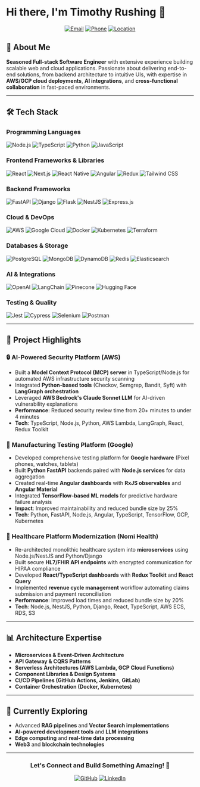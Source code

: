 # Hi there, I'm Timothy Rushing 👋

<div align="center">
  
  [![Email](https://img.shields.io/badge/Email-timrushing001%40gmail.com-red?style=flat-square&logo=gmail)](mailto:timrushing001@gmail.com)
  [![Phone](https://img.shields.io/badge/Phone-484--476--0096-green?style=flat-square&logo=phone)](tel:+14844760096)
  [![Location](https://img.shields.io/badge/Location-Austin%2C%20TX-blue?style=flat-square&logo=googlemaps)](https://maps.google.com/?q=Austin,TX)

</div>

## 🚀 About Me

**Seasoned Full-stack Software Engineer** with extensive experience building scalable web and cloud applications. Passionate about delivering end-to-end solutions, from backend architecture to intuitive UIs, with expertise in **AWS/GCP cloud deployments**, **AI integrations**, and **cross-functional collaboration** in fast-paced environments.

---

## 🛠️ Tech Stack

### **Programming Languages**
![Node.js](https://img.shields.io/badge/Node.js-43853D?style=for-the-badge&logo=node.js&logoColor=white)
![TypeScript](https://img.shields.io/badge/TypeScript-007ACC?style=for-the-badge&logo=typescript&logoColor=white)
![Python](https://img.shields.io/badge/Python-3776AB?style=for-the-badge&logo=python&logoColor=white)
![JavaScript](https://img.shields.io/badge/JavaScript-F7DF1E?style=for-the-badge&logo=javascript&logoColor=black)

### **Frontend Frameworks & Libraries**
![React](https://img.shields.io/badge/React-20232A?style=for-the-badge&logo=react&logoColor=61DAFB)
![Next.js](https://img.shields.io/badge/Next.js-000000?style=for-the-badge&logo=next.js&logoColor=white)
![React Native](https://img.shields.io/badge/React_Native-20232A?style=for-the-badge&logo=react&logoColor=61DAFB)
![Angular](https://img.shields.io/badge/Angular-DD0031?style=for-the-badge&logo=angular&logoColor=white)
![Redux](https://img.shields.io/badge/Redux-593D88?style=for-the-badge&logo=redux&logoColor=white)
![Tailwind CSS](https://img.shields.io/badge/Tailwind_CSS-38B2AC?style=for-the-badge&logo=tailwind-css&logoColor=white)

### **Backend Frameworks**
![FastAPI](https://img.shields.io/badge/FastAPI-005571?style=for-the-badge&logo=fastapi)
![Django](https://img.shields.io/badge/Django-092E20?style=for-the-badge&logo=django&logoColor=white)
![Flask](https://img.shields.io/badge/Flask-000000?style=for-the-badge&logo=flask&logoColor=white)
![NestJS](https://img.shields.io/badge/NestJS-E0234E?style=for-the-badge&logo=nestjs&logoColor=white)
![Express.js](https://img.shields.io/badge/Express.js-404D59?style=for-the-badge)

### **Cloud & DevOps**
![AWS](https://img.shields.io/badge/AWS-232F3E?style=for-the-badge&logo=amazon-aws&logoColor=white)
![Google Cloud](https://img.shields.io/badge/Google_Cloud-4285F4?style=for-the-badge&logo=google-cloud&logoColor=white)
![Docker](https://img.shields.io/badge/Docker-2496ED?style=for-the-badge&logo=docker&logoColor=white)
![Kubernetes](https://img.shields.io/badge/Kubernetes-326CE5?style=for-the-badge&logo=kubernetes&logoColor=white)
![Terraform](https://img.shields.io/badge/Terraform-623CE4?style=for-the-badge&logo=terraform&logoColor=white)

### **Databases & Storage**
![PostgreSQL](https://img.shields.io/badge/PostgreSQL-316192?style=for-the-badge&logo=postgresql&logoColor=white)
![MongoDB](https://img.shields.io/badge/MongoDB-4EA94B?style=for-the-badge&logo=mongodb&logoColor=white)
![DynamoDB](https://img.shields.io/badge/Amazon%20DynamoDB-4053D6?style=for-the-badge&logo=Amazon%20DynamoDB&logoColor=white)
![Redis](https://img.shields.io/badge/Redis-DC382D?style=for-the-badge&logo=redis&logoColor=white)
![Elasticsearch](https://img.shields.io/badge/Elasticsearch-005571?style=for-the-badge&logo=elasticsearch&logoColor=white)

### **AI & Integrations**
![OpenAI](https://img.shields.io/badge/OpenAI-412991?style=for-the-badge&logo=openai&logoColor=white)
![LangChain](https://img.shields.io/badge/LangChain-1C3C3C?style=for-the-badge&logo=langchain&logoColor=white)
![Pinecone](https://img.shields.io/badge/Pinecone-000000?style=for-the-badge&logo=pinecone&logoColor=white)
![Hugging Face](https://img.shields.io/badge/🤗%20Hugging%20Face-FFD21E?style=for-the-badge&logoColor=black)

### **Testing & Quality**
![Jest](https://img.shields.io/badge/Jest-323330?style=for-the-badge&logo=Jest&logoColor=white)
![Cypress](https://img.shields.io/badge/Cypress-17202C?style=for-the-badge&logo=cypress&logoColor=white)
![Selenium](https://img.shields.io/badge/Selenium-43B02A?style=for-the-badge&logo=selenium&logoColor=white)
![Postman](https://img.shields.io/badge/Postman-FF6C37?style=for-the-badge&logo=postman&logoColor=white)

---

## 🎯 Project Highlights

### 🔒 **AI-Powered Security Platform** (AWS)
- Built a **Model Context Protocol (MCP) server** in TypeScript/Node.js for automated AWS infrastructure security scanning
- Integrated **Python-based tools** (Checkov, Semgrep, Bandit, Syft) with **LangGraph orchestration** 
- Leveraged **AWS Bedrock's Claude Sonnet LLM** for AI-driven vulnerability explanations
- **Performance**: Reduced security review time from 20+ minutes to under 4 minutes
- **Tech**: TypeScript, Node.js, Python, AWS Lambda, LangGraph, React, Redux Toolkit

### 📱 **Manufacturing Testing Platform** (Google)
- Developed comprehensive testing platform for **Google hardware** (Pixel phones, watches, tablets)
- Built **Python FastAPI** backends paired with **Node.js services** for data aggregation
- Created real-time **Angular dashboards** with **RxJS observables** and **Angular Material**
- Integrated **TensorFlow-based ML models** for predictive hardware failure analysis
- **Impact**: Improved maintainability and reduced bundle size by 25%
- **Tech**: Python, FastAPI, Node.js, Angular, TypeScript, TensorFlow, GCP, Kubernetes

### 🏥 **Healthcare Platform Modernization** (Nomi Health)
- Re-architected monolithic healthcare system into **microservices** using Node.js/NestJS and Python/Django
- Built secure **HL7/FHIR API endpoints** with encrypted communication for HIPAA compliance
- Developed **React/TypeScript dashboards** with **Redux Toolkit** and **React Query**
- Implemented **revenue cycle management** workflow automating claims submission and payment reconciliation
- **Performance**: Improved load times and reduced bundle size by 20%
- **Tech**: Node.js, NestJS, Python, Django, React, TypeScript, AWS ECS, RDS, S3

---

## 📊 Architecture Expertise

- **Microservices & Event-Driven Architecture**
- **API Gateway & CQRS Patterns**
- **Serverless Architectures (AWS Lambda, GCP Cloud Functions)**
- **Component Libraries & Design Systems**
- **CI/CD Pipelines (GitHub Actions, Jenkins, GitLab)**
- **Container Orchestration (Docker, Kubernetes)**

---

## 🌱 Currently Exploring

- Advanced **RAG pipelines** and **Vector Search implementations**
- **AI-powered development tools** and **LLM integrations**
- **Edge computing** and **real-time data processing**
- **Web3** and **blockchain technologies**

---

<div align="center">

### Let's Connect and Build Something Amazing! 🚀

[![GitHub](https://img.shields.io/badge/GitHub-100000?style=for-the-badge&logo=github&logoColor=white)](https://github.com/timothyrushing)
[![LinkedIn](https://img.shields.io/badge/LinkedIn-0077B5?style=for-the-badge&logo=linkedin&logoColor=white)](https://linkedin.com/in/timothyrushing)

</div>